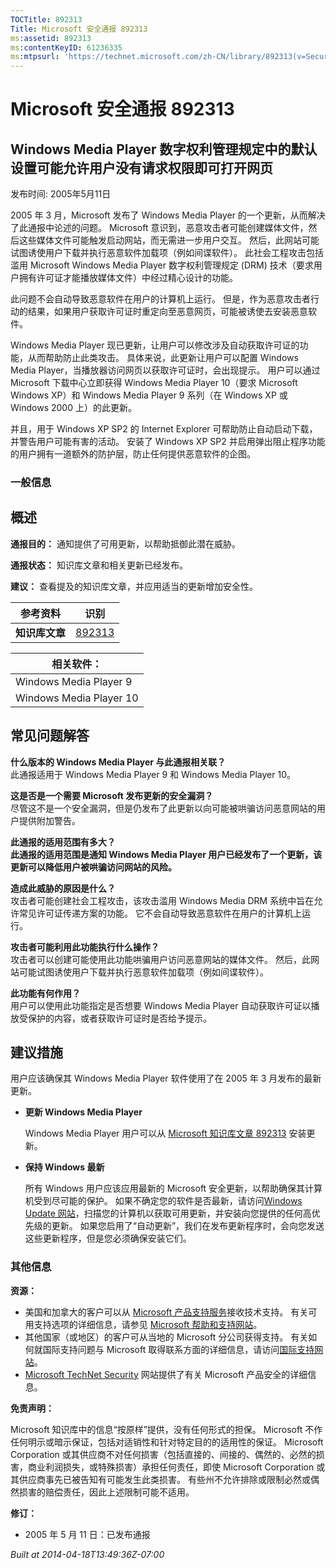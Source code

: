 ```yaml
---
TOCTitle: 892313
Title: Microsoft 安全通报 892313
ms:assetid: 892313
ms:contentKeyID: 61236335
ms:mtpsurl: 'https://technet.microsoft.com/zh-CN/library/892313(v=Security.10)'
---
```


Microsoft 安全通报 892313
=========================

Windows Media Player 数字权利管理规定中的默认设置可能允许用户没有请求权限即可打开网页
-------------------------------------------------------------------------------------

发布时间: 2005年5月11日

2005 年 3 月，Microsoft 发布了 Windows Media Player 的一个更新，从而解决了此通报中论述的问题。 Microsoft 意识到，恶意攻击者可能创建媒体文件，然后这些媒体文件可能触发启动网站，而无需进一步用户交互。 然后，此网站可能试图诱使用户下载并执行恶意软件加载项（例如间谍软件）。 此社会工程攻击包括滥用 Microsoft Windows Media Player 数字权利管理规定 (DRM) 技术（要求用户拥有许可证才能播放媒体文件）中经过精心设计的功能。

此问题不会自动导致恶意软件在用户的计算机上运行。 但是，作为恶意攻击者行动的结果，如果用户获取许可证时重定向至恶意网页，可能被诱使去安装恶意软件。

Windows Media Player 现已更新，让用户可以修改涉及自动获取许可证的功能，从而帮助防止此类攻击。 具体来说，此更新让用户可以配置 Windows Media Player，当播放器访问网页以获取许可证时，会出现提示。 用户可以通过 Microsoft 下载中心立即获得 Windows Media Player 10（要求 Microsoft Windows XP）和 Windows Media Player 9 系列（在 Windows XP 或 Windows 2000 上）的此更新。

并且，用于 Windows XP SP2 的 Internet Explorer 可帮助防止自动启动下载，并警告用户可能有害的活动。 安装了 Windows XP SP2 并启用弹出阻止程序功能的用户拥有一道额外的防护层，防止任何提供恶意软件的企图。

### 一般信息

概述
----


**通报目的：** 通知提供了可用更新，以帮助抵御此潜在威胁。

**通报状态：** 知识库文章和相关更新已经发布。

**建议：** 查看提及的知识库文章，并应用适当的更新增加安全性。

| 参考资料       | 识别                                             |
|----------------|--------------------------------------------------|
| **知识库文章** | [892313](http://support.microsoft.com/kb/892313) |

| 相关软件：              |
|-------------------------|
| Windows Media Player 9  |
| Windows Media Player 10 |

常见问题解答
------------


**什么版本的 Windows Media Player 与此通报相关联？**  
此通报适用于 Windows Media Player 9 和 Windows Media Player 10。

**这是否是一个需要 Microsoft 发布更新的安全漏洞？**  
尽管这不是一个安全漏洞，但是仍发布了此更新以向可能被哄骗访问恶意网站的用户提供附加警告。

**此通报的适用范围有多大？**  
**此通报的适用范围是通知 Windows Media Player 用户已经发布了一个更新，该更新可以降低用户被哄骗访问网站的风险。**

**造成此威胁的原因是什么？**  
攻击者可能创建社会工程攻击，该攻击滥用 Windows Media DRM 系统中旨在允许常见许可证传递方案的功能。 它不会自动导致恶意软件在用户的计算机上运行。

**攻击者可能利用此功能执行什么操作？**  
攻击者可以创建可能使用此功能哄骗用户访问恶意网站的媒体文件。 然后，此网站可能试图诱使用户下载并执行恶意软件加载项（例如间谍软件）。

**此功能有何作用？**  
用户可以使用此功能指定是否想要 Windows Media Player 自动获取许可证以播放受保护的内容，或者获取许可证时是否给予提示。

建议措施
--------


用户应该确保其 Windows Media Player 软件使用了在 2005 年 3 月发布的最新更新。

-   **更新 Windows Media Player**

    Windows Media Player 用户可以从 [Microsoft 知识库文章 892313](http://support.microsoft.com/kb/892313) 安装更新。

-   **保持 Windows 最新**

    所有 Windows 用户应该应用最新的 Microsoft 安全更新，以帮助确保其计算机受到尽可能的保护。 如果不确定您的软件是否最新，请访问[Windows Update 网站](http://windowsupdate.microsoft.com/)，扫描您的计算机以获取可用更新，并安装向您提供的任何高优先级的更新。 如果您启用了“自动更新”，我们在发布更新程序时，会向您发送这些更新程序，但是您必须确保安装它们。

### 其他信息

**资源：**

-   美国和加拿大的客户可以从 [Microsoft 产品支持服务](http://go.microsoft.com/fwlink/?linkid=21131)接收技术支持。 有关可用支持选项的详细信息，请参见 [Microsoft 帮助和支持网站](http://support.microsoft.com)。
-   其他国家（或地区）的客户可从当地的 Microsoft 分公司获得支持。 有关如何就国际支持问题与 Microsoft 取得联系方面的详细信息，请访问[国际支持网站](http://go.microsoft.com/fwlink/?linkid=21155)。
-   [Microsoft TechNet Security](http://go.microsoft.com/fwlink/?linkid=21132) 网站提供了有关 Microsoft 产品安全的详细信息。

**免责声明：**

Microsoft 知识库中的信息“按原样”提供，没有任何形式的担保。 Microsoft 不作任何明示或暗示保证，包括对适销性和针对特定目的的适用性的保证。 Microsoft Corporation 或其供应商不对任何损害（包括直接的、间接的、偶然的、必然的损害，商业利润损失，或特殊损害）承担任何责任，即使 Microsoft Corporation 或其供应商事先已被告知有可能发生此类损害。 有些州不允许排除或限制必然或偶然损害的赔偿责任，因此上述限制可能不适用。

**修订：**

-   2005 年 5 月 11 日：已发布通报

*Built at 2014-04-18T13:49:36Z-07:00*

